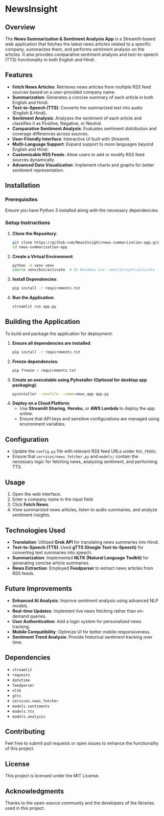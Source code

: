 # NewsInsight

## Overview
The **News Summarization & Sentiment Analysis App** is a Streamlit-based web application that fetches the latest news articles related to a specific company, summarizes them, and performs sentiment analysis on the articles. It also provides comparative sentiment analysis and text-to-speech (TTS) functionality in both English and Hindi.

## Features
- **Fetch News Articles**: Retrieves news articles from multiple RSS feed sources based on a user-provided company name.
- **Summarization**: Generates a concise summary of each article in both English and Hindi.
- **Text-to-Speech (TTS)**: Converts the summarized text into audio (English & Hindi).
- **Sentiment Analysis**: Analyzes the sentiment of each article and classifies it as Positive, Negative, or Neutral.
- **Comparative Sentiment Analysis**: Evaluates sentiment distribution and coverage differences across sources.
- **User-Friendly Interface**: Interactive UI built with Streamlit.
- **Multi-Language Support**: Expand support to more languages beyond English and Hindi.
- **Customizable RSS Feeds**: Allow users to add or modify RSS feed sources dynamically.
- **Advanced Data Visualization**: Implement charts and graphs for better sentiment representation.

## Installation
### Prerequisites
Ensure you have Python 3 installed along with the necessary dependencies.

### Setup Instructions
1. **Clone the Repository**:
   ```sh
   git clone https://github.com/NewsInsight/news-summarization-app.git
   cd news-summarization-app
   ```
2. **Create a Virtual Environment**:
   ```sh
   python -m venv venv
   source venv/bin/activate  # On Windows use: venv\Scripts\activate
   ```
3. **Install Dependencies**:
   ```sh
   pip install -r requirements.txt
   ```
4. **Run the Application**:
   ```sh
   streamlit run app.py
   ```

## Building the Application
To build and package the application for deployment:
1. **Ensure all dependencies are installed**:
   ```sh
   pip install -r requirements.txt
   ```
2. **Freeze dependencies**:
   ```sh
   pip freeze > requirements.txt
   ```
3. **Create an executable using PyInstaller (Optional for desktop app packaging)**:
   ```sh
   pyinstaller --onefile --name=news_app app.py
   ```
4. **Deploy on a Cloud Platform**:
   - Use **Streamlit Sharing**, **Heroku**, or **AWS Lambda** to deploy the app online.
   - Ensure that API keys and sensitive configurations are managed using environment variables.

## Configuration
- Update the `config.py` file with relevant RSS feed URLs under `RSS_FEEDS`.
- Ensure that `services/news_fetcher.py` and `models/` contain the necessary logic for fetching news, analyzing sentiment, and performing TTS.

## Usage
1. Open the web interface.
2. Enter a company name in the input field.
3. Click **Fetch News**.
4. View summarized news articles, listen to audio summaries, and analyze sentiment insights.

## Technologies Used
- **Translation**: Utilized **Grok API** for translating news summaries into Hindi.
- **Text-to-Speech (TTS)**: Used **gTTS (Google Text-to-Speech)** for converting text summaries into speech.
- **Summarization**: Implemented **NLTK (Natural Language Toolkit)** for generating concise article summaries.
- **News Extraction**: Employed **Feedparser** to extract news articles from RSS feeds.

## Future Improvements
- **Enhanced AI Analysis**: Improve sentiment analysis using advanced NLP models.
- **Real-time Updates**: Implement live news fetching rather than on-demand queries.
- **User Authentication**: Add a login system for personalized news tracking.
- **Mobile Compatibility**: Optimize UI for better mobile responsiveness.
- **Sentiment Trend Analysis**: Provide historical sentiment tracking over time.

## Dependencies
- `streamlit`
- `requests`
- `datetime`
- `feedparser`
- `nltk`
- `gtts`
- `services.news_fetcher`
- `models.sentiments`
- `models.tts`
- `models.analysis`

## Contributing
Feel free to submit pull requests or open issues to enhance the functionality of this project.

## License
This project is licensed under the MIT License.

## Acknowledgments
Thanks to the open-source community and the developers of the libraries used in this project.

